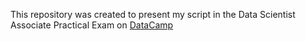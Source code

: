 This repository was created to present my script in the Data Scientist Associate Practical Exam on [DataCamp](https://app.datacamp.com/)  
